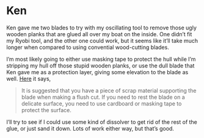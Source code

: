 # Ken

Ken gave me two blades to try with my oscillating tool to remove those ugly wooden planks that are glued all over my boat on the inside.  One didn’t fit my Ryobi tool, and the other one could work, but it seems like it’ll take much longer when compared to using convential wood-cutting blades.

I’m most likely going to either use masking tape to protect the hull while I’m stripping my hull off those stupid wooden planks, or use the dull blade that Ken gave me as a protection layer, giving some elevation to the blade as well.  [Here](https://genesispowertools.com/wp-content/uploads/GMT15A_OM.pdf) it says,
> It is suggested that you have a piece of scrap material supporting the blade when making a flush cut. If you need to rest the blade on a delicate surface, you need to use cardboard or masking tape to protect the surface.

I’ll try to see if I could use some kind of dissolver to get rid of the rest of the glue, or just sand it down.  Lots of work either way, but that’s good.
